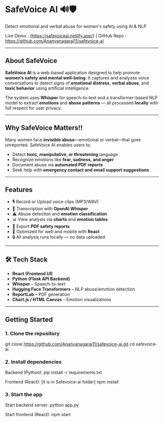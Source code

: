 # SafeVoice AI 🔊🛡️  
Detect emotional and verbal abuse for women's safety using AI & NLP

Live Demo : (https://safevoiceai.netlify.app/) |
GitHub Repo : https://github.com/Ananyanagaraj11/safevoice-ai

---

## About SafeVoice

**SafeVoice AI** is a web-based application designed to help promote **women’s safety and mental well-being**. It captures and analyzes voice conversations to detect signs of **emotional distress**, **verbal abuse**, and **toxic behavior** using artificial intelligence.

The system uses **Whisper** for speech-to-text and a transformer-based NLP model to extract **emotions** and **abuse patterns** — all processed **locally** with full respect for user privacy.

---

## Why SafeVoice Matters!!

Many women face **invisible abuse**—emotional or verbal—that goes unreported. SafeVoice AI enables users to:

- Detect **toxic, manipulative, or threatening** language  
- Recognize emotions like **fear, sadness, and anger**
- Document abuse via **automated PDF reports**
- Seek help with **emergency contact and email support suggestions**

---

## Features

- 🎙️ Record or Upload voice clips (MP3/WAV)
- 🔁 Transcription with **OpenAI Whisper**
- ⚠️ Abuse detection and **emotion classification**
- 📊 View analysis via **charts** and **emotion tables**
- 📝 Export **PDF safety reports**
- 📱 Optimized for web and mobile with **React**
- 🔒 All analysis runs locally — no data uploaded

---

## 🛠️ Tech Stack

- **React (Frontend UI)**
- **Python (Flask API Backend)**
- **Whisper** – Speech-to-text
- **Hugging Face Transformers** – NLP abuse/emotion detection
- **ReportLab** – PDF generation
- **Chart.js / HTML Canvas** – Emotion visualizations

---

## Getting Started

### 1. Clone the repository
git clone https://github.com/Ananyanagaraj11/safevoice-ai.git
cd safevoice-ai 

### 2. Install dependencies
Backend (Python):
pip install -r requirements.txt

Frontend (React): [it is in Safevoice-ai folder]
npm install

### 3. Start the app
Start backend server:
python app.py

Start frontend (React):
npm start
